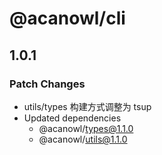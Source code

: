 # @acanowl/cli

## 1.0.1

### Patch Changes

- utils/types 构建方式调整为 tsup
- Updated dependencies
  - @acanowl/types@1.1.0
  - @acanowl/utils@1.1.0
